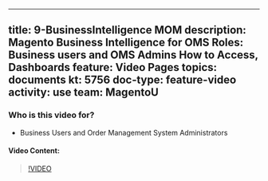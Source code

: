 
---
title: 9-BusinessIntelligence MOM
description: Magento Business Intelligence for OMS Roles: Business users and OMS Admins How to Access, Dashboards
feature: Video Pages
topics: documents
kt: 5756
doc-type: feature-video
activity: use
team: MagentoU
---

### Who is this video for?

* Business Users and Order Management System Administrators

#### Video Content:

>[!VIDEO](https://video.tv.adobe.com/v/35977)


